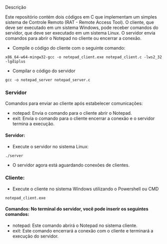 Descrição

Este repositório contém dois códigos em C que implementam um simples sistema de Controle Remoto (RAT - Remote Access Tool). O cliente, que deve ser executado em um sistema Windows, pode receber comandos do servidor, que deve ser executado em um sistema Linux. O servidor envia comandos para abrir o Notepad no cliente ou encerrar a conexão.

- Compile o código do cliente com o seguinte comando:

```x86_64-w64-mingw32-gcc -o notepad_client.exe notepad_client.c -lws2_32 -lgdiplus```

- Compilar o código do servidor

```gcc -o notepad_server notepad_server.c```

### Servidor

Comandos para enviar ao cliente após estabelecer comunicações:

- notepad: Envia o comando para o cliente abrir o Notepad.
- exit: Envia o comando para o cliente encerrar a conexão e o servidor termina a execução.

#### Servidor: 

- Execute o servidor no sistema Linux:

```./server```

- O servidor agora está aguardando conexões de clientes.

### Cliente: 

- Execute o cliente no sistema Windows utilizando o Powershell ou CMD

```notepad_client.exe```

#### Comandos: No terminal do servidor, você pode inserir os seguintes comandos:
- notepad: Este comando abrirá o Notepad no sistema cliente.
- exit: Este comando encerrará a conexão com o cliente e terminará a execução do servidor.

